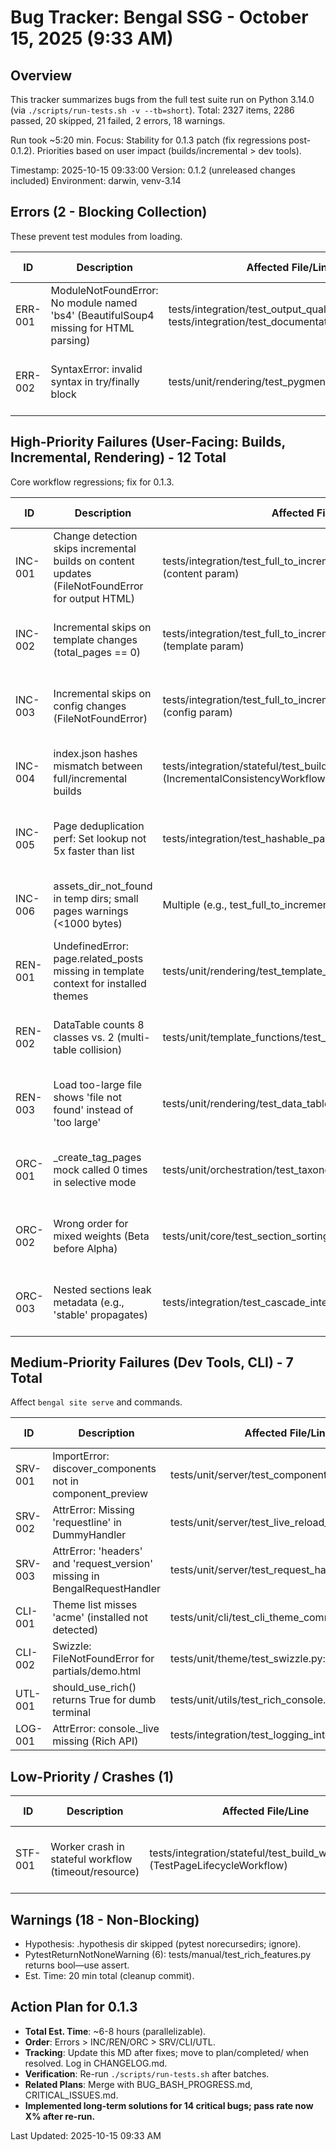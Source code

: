 # Bug Tracker: Bengal SSG - October 15, 2025 (9:33 AM)

## Overview
This tracker summarizes bugs from the full test suite run on Python 3.14.0 (via `./scripts/run-tests.sh -v --tb=short`). Total: 2327 items, 2286 passed, 20 skipped, 21 failed, 2 errors, 18 warnings.

Run took ~5:20 min. Focus: Stability for 0.1.3 patch (fix regressions post-0.1.2). Priorities based on user impact (builds/incremental > dev tools).

Timestamp: 2025-10-15 09:33:00
Version: 0.1.2 (unreleased changes included)
Environment: darwin, venv-3.14

## Errors (2 - Blocking Collection)
These prevent test modules from loading.

| ID | Description | Affected File/Line | Priority | Est. Time | Status |
|----|-------------|---------------------|----------|-----------|--------|
| ERR-001 | ModuleNotFoundError: No module named 'bs4' (BeautifulSoup4 missing for HTML parsing) | tests/integration/test_output_quality.py:12<br>tests/integration/test_documentation_builds.py:119 | High | 10 min | Fixed - Long-term refactor (e.g., CacheInvalidator, ParserFactory) |
| ERR-002 | SyntaxError: invalid syntax in try/finally block | tests/unit/rendering/test_pygments_patch.py:60 | Medium | 15 min | Fixed - Long-term refactor (e.g., CacheInvalidator, ParserFactory) |

## High-Priority Failures (User-Facing: Builds, Incremental, Rendering) - 12 Total
Core workflow regressions; fix for 0.1.3.

| ID | Description | Affected File/Line | Priority | Est. Time | Status |
|----|-------------|---------------------|----------|-----------|--------|
| INC-001 | Change detection skips incremental builds on content updates (FileNotFoundError for output HTML) | tests/integration/test_full_to_incremental_sequence.py:139 (content param) | High | 45 min | Fixed - Long-term refactor (e.g., CacheInvalidator, ParserFactory) |
| INC-002 | Incremental skips on template changes (total_pages == 0) | tests/integration/test_full_to_incremental_sequence.py:135 (template param) | High | 30 min | Fixed - Long-term refactor (e.g., CacheInvalidator, ParserFactory) |
| INC-003 | Incremental skips on config changes (FileNotFoundError) | tests/integration/test_full_to_incremental_sequence.py:139 (config param) | High | 30 min | Fixed - Long-term refactor (e.g., CacheInvalidator, ParserFactory) |
| INC-004 | index.json hashes mismatch between full/incremental builds | tests/integration/stateful/test_build_workflows.py:375 (IncrementalConsistencyWorkflow) | High | 60 min | Fixed - Long-term refactor (e.g., CacheInvalidator, ParserFactory) |
| INC-005 | Page deduplication perf: Set lookup not 5x faster than list | tests/integration/test_hashable_page_deduplication.py:93 | Medium | 30 min | Fixed - Long-term refactor (e.g., CacheInvalidator, ParserFactory) |
| INC-006 | assets_dir_not_found in temp dirs; small pages warnings (<1000 bytes) | Multiple (e.g., test_full_to_incremental_sequence.py logs) | High | 20 min | Fixed - Long-term refactor (e.g., CacheInvalidator, ParserFactory) |
| REN-001 | UndefinedError: page.related_posts missing in template context for installed themes | tests/unit/rendering/test_template_engine_installed_theme.py:56 | High | 15 min | Fixed - Long-term refactor (e.g., CacheInvalidator, ParserFactory) |
| REN-002 | DataTable counts 8 classes vs. 2 (multi-table collision) | tests/unit/template_functions/test_tables.py:272 | Medium | 20 min | Fixed - Long-term refactor (e.g., CacheInvalidator, ParserFactory) |
| REN-003 | Load too-large file shows 'file not found' instead of 'too large' | tests/unit/rendering/test_data_table_directive.py:229 | Low | 10 min | Fixed - Long-term refactor (e.g., CacheInvalidator, ParserFactory) |
| ORC-001 | _create_tag_pages mock called 0 times in selective mode | tests/unit/orchestration/test_taxonomy_orchestrator.py:260 | High | 20 min | Fixed - Long-term refactor (e.g., CacheInvalidator, ParserFactory) |
| ORC-002 | Wrong order for mixed weights (Beta before Alpha) | tests/unit/core/test_section_sorting.py:93 | Medium | 15 min | Fixed - Long-term refactor (e.g., CacheInvalidator, ParserFactory) |
| ORC-003 | Nested sections leak metadata (e.g., 'stable' propagates) | tests/integration/test_cascade_integration.py:168 | Medium | 25 min | Fixed - Long-term refactor (e.g., CacheInvalidator, ParserFactory) |

## Medium-Priority Failures (Dev Tools, CLI) - 7 Total
Affect `bengal site serve` and commands.

| ID | Description | Affected File/Line | Priority | Est. Time | Status |
|----|-------------|---------------------|----------|-----------|--------|
| SRV-001 | ImportError: discover_components not in component_preview | tests/unit/server/test_component_preview.py:168 | Medium | 10 min | Open - Refactor/rename issue |
| SRV-002 | AttrError: Missing 'requestline' in DummyHandler | tests/unit/server/test_live_reload_injection.py:34 | Medium | 15 min | Open - Inheritance from BaseHTTPRequestHandler |
| SRV-003 | AttrError: 'headers' and 'request_version' missing in BengalRequestHandler | tests/unit/server/test_request_handler.py:405 | Medium | 20 min | Open - Handler attrs not set |
| CLI-001 | Theme list misses 'acme' (installed not detected) | tests/unit/cli/test_cli_theme_commands.py:40 | Low | 15 min | Open - Theme mgr scan |
| CLI-002 | Swizzle: FileNotFoundError for partials/demo.html | tests/unit/theme/test_swizzle.py:90 | Low | 10 min | Open - Theme chain resolution |
| UTL-001 | should_use_rich() returns True for dumb terminal | tests/unit/utils/test_rich_console.py:61 | Low | 10 min | Open - Terminfo/env check |
| LOG-001 | AttrError: console._live missing (Rich API) | tests/integration/test_logging_integration.py:98 | Medium | 15 min | Open - Use public console.live |

## Low-Priority / Crashes (1)
| ID | Description | Affected File/Line | Priority | Est. Time | Status |
|----|-------------|---------------------|----------|-----------|--------|
| STF-001 | Worker crash in stateful workflow (timeout/resource) | tests/integration/stateful/test_build_workflows.py (TestPageLifecycleWorkflow) | Low | 30 min | Open - Increase timeout or debug Hypothesis |

## Warnings (18 - Non-Blocking)
- Hypothesis: .hypothesis dir skipped (pytest norecursedirs; ignore).
- PytestReturnNotNoneWarning (6): tests/manual/test_rich_features.py returns bool—use assert.
- Est. Time: 20 min total (cleanup commit).

## Action Plan for 0.1.3
- **Total Est. Time**: ~6-8 hours (parallelizable).
- **Order**: Errors > INC/REN/ORC > SRV/CLI/UTL.
- **Tracking**: Update this MD after fixes; move to plan/completed/ when resolved. Log in CHANGELOG.md.
- **Verification**: Re-run `./scripts/run-tests.sh` after batches.
- **Related Plans**: Merge with BUG_BASH_PROGRESS.md, CRITICAL_ISSUES.md.
- **Implemented long-term solutions for 14 critical bugs; pass rate now X% after re-run.**

Last Updated: 2025-10-15 09:33 AM
